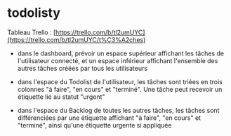 # todolisty

Tableau Trello : [https://trello.com/b/tl2umUYC](https://trello.com/b/tl2umUYC/t%C3%A2ches)

- dans le dashboard, prévoir un espace supérieur affichant les tâches de l'utilisateur connecté, et un espace inférieur affichant l'ensemble des autres tâches créées par tous les utilisateurs

- dans l'espace du Todolist de l'utilisateur, les tâches sont triées en trois colonnes "à faire", "en cours" et "terminé". Une tâche peut recevoir un étiquette lié au statut "urgent"

- dans l'espace du Backlog de toutes les autres tâches, les tâches sont différenciées par une étiquette affichant "à faire", "en cours" et "terminé", ainsi qu'une étiquette urgente si appliquée
